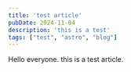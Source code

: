 ```yaml
---
title: 'test article'
pubDate: 2024-11-04
description: 'this is a test'
tags: ["test", "astro", "blog"]
---
```


Hello everyone. this is a test article.
